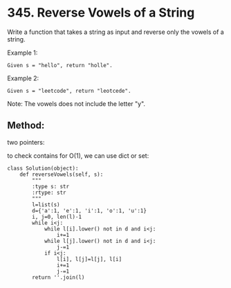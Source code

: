# 345. Reverse Vowels of a String

Write a function that takes a string as input and reverse only the vowels of a string.

Example 1:

    Given s = "hello", return "holle".

Example 2:

    Given s = "leetcode", return "leotcede".

Note:
The vowels does not include the letter "y".

## Method:

two pointers:

to check contains for O(1), we can use dict or set:

    class Solution(object):
        def reverseVowels(self, s):
            """
            :type s: str
            :rtype: str
            """
            l=list(s)
            d={'a':1, 'e':1, 'i':1, 'o':1, 'u':1}
            i, j=0, len(l)-1
            while i<j:
                while l[i].lower() not in d and i<j:
                    i+=1
                while l[j].lower() not in d and i<j:
                    j-=1
                if i<j:
                    l[i], l[j]=l[j], l[i]
                    i+=1
                    j-=1
            return ''.join(l)